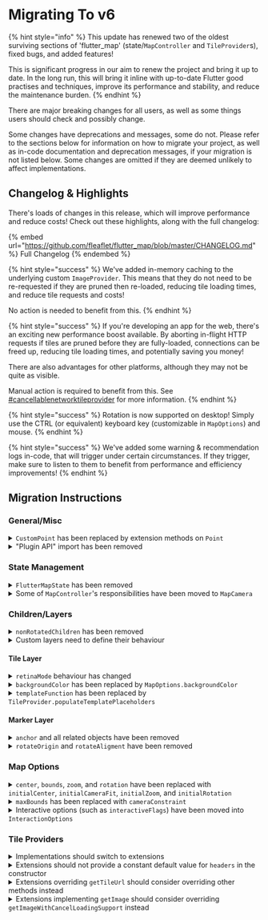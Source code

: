 # Migrating To v6

{% hint style="info" %}
This update has renewed two of the oldest surviving sections of 'flutter\_map' (state/`MapController` and `TileProvider`s), fixed bugs, and added features!

This is significant progress in our aim to renew the project and bring it up to date. In the long run, this will bring it inline with up-to-date Flutter good practises and techniques, improve its performance and stability, and reduce the maintenance burden.
{% endhint %}

There are major breaking changes for all users, as well as some things users should check and possibly change.

Some changes have deprecations and messages, some do not. Please refer to the sections below for information on how to migrate your project, as well as in-code documentation and deprecation messages, if your migration is not listed below. Some changes are omitted if they are deemed unlikely to affect implementations.

## Changelog & Highlights

There's loads of changes in this release, which will improve performance and reduce costs! Check out these highlights, along with the full changelog:

{% embed url="https://github.com/fleaflet/flutter_map/blob/master/CHANGELOG.md" %}
Full Changelog
{% endembed %}

{% hint style="success" %}
We've added in-memory caching to the underlying custom `ImageProvider`. This means that they do not need to be re-requested if they are pruned then re-loaded, reducing tile loading times, and reduce tile requests and costs!

No action is needed to benefit from this.
{% endhint %}

{% hint style="success" %}
If you're developing an app for the web, there's an exciting new performance boost available. By aborting in-flight HTTP requests if tiles are pruned before they are fully-loaded, connections can be freed up, reducing tile loading times, and potentially saving you money!

There are also advantages for other platforms, although they may not be quite as visible.

Manual action is required to benefit from this. See [#cancellablenetworktileprovider](../layers/tile-layer/tile-providers.md#cancellablenetworktileprovider "mention") for more information.
{% endhint %}

{% hint style="success" %}
Rotation is now supported on desktop! Simply use the CTRL (or equivalent) keyboard key (customizable in `MapOptions`) and mouse.
{% endhint %}

{% hint style="success" %}
We've added some warning & recommendation logs in-code, that will trigger under certain circumstances. If they trigger, make sure to listen to them to benefit from performance and efficiency improvements!
{% endhint %}

## Migration Instructions

### General/Misc

<details>

<summary><code>CustomPoint</code> has been replaced by extension methods on <code>Point</code></summary>

[Extension methods](https://dart.dev/language/extension-methods) are now used to add the required functionality to the standard 'dart:math' `Point` object.

To migrate, most cases should just need to replace all occurrences of `CustomPoint` with `Point`.

</details>

<details>

<summary>"Plugin API" import has been removed</summary>

This import path was getting increasingly useless and exposing increasingly less features compared to the standard import. It also covered the standard import in the auto-generated DartDoc documentation, as it exported it as well.

All features that need to be exposed are now exposed through the primary import, and the dedicated plugin import has been removed.

</details>

### State Management

<details>

<summary><code>FlutterMapState</code> has been removed</summary>

`FlutterMapState` previously represented all of the map's state. However, to improve the maintainability of this library's internals, and to improve performance, it has been removed and replaced with several 'aspects':

* `MapCamera.of`: for more information, see  [#some-of-mapcontrollers-responsibilities-have-been-moved-to-mapcamera](migrating-to-v6.md#some-of-mapcontrollers-responsibilities-have-been-moved-to-mapcamera "mention")
* `MapOptions.of`: use to access the ambient configured `MapOptions`
* (`MapController.of`): use to access the ambient `MapController`, even if one was not explicitly defined by the user

In most cases, migrating will entail replacing `FlutterMapState` with `MapCamera`, but another aspect may be required.

See [#2.-hooking-into-inherited-state](../plugins/making-a-plugin/creating-new-layers.md#2.-hooking-into-inherited-state "mention") and [programmatic-interaction](../usage/programmatic-interaction/ "mention") for more information.

</details>

<details>

<summary>Some of <code>MapController</code>'s responsibilities have been moved to <code>MapCamera</code></summary>

`MapController` now only controls the map's position/viewport/camera. The map's position is now described by `MapCamera`.

You should not read camera data directly from a `MapController`: these methods have been deprecated.

There are multiple possibilities for migration:

1. If inside the `FlutterMap` context, prefer using `MapCamera.of(context)`
2. Otherwise, use `MapController` in the same way, but use the `.camera` getter to retrieve the `MapCamera`.

See [programmatic-interaction](../usage/programmatic-interaction/ "mention") for more information.

</details>

### Children/Layers

<details>

<summary><code>nonRotatedChildren</code> has been removed</summary>

The approach to 'mobile' and 'static' layers has been changed. Mobile layers now wrap themselves in a `MobileLayerTransformer` which uses the inherited state, instead of `FlutterMap` applying the affects directly to them. Static layers should now ensure they use `Align` and/or `SizedBox.expand`.

This has been done to simplify setup, and allow for placing static layers between mobile layers.

</details>

<details>

<summary>Custom layers need to define their behaviour</summary>

The way custom layers are defined has changed. Mobile/moving layers should now use `MobileLayerTransformer` at the top of their widget tree.

For more information, see [#1.-creating-a-layer-widget](../plugins/making-a-plugin/creating-new-layers.md#1.-creating-a-layer-widget "mention").

</details>

#### Tile Layer

<details>

<summary><code>retinaMode</code> behaviour has changed</summary>

Previously, the `retinaMode` property enabled/disabled the simulation of retina mode. To request retina tiles from the server, either the `{r}`placeholder or "@2x" string could be included in the `urlTemplate`.\
This behaviour was unclear, did not conform to the norms of other mapping packages, and meant the `{r}` placeholder was actually redundant.

Now, `retinaMode` also affects whether the `{r}` placeholder is filled in. If `true`, and `{r}` is present, then that will now be filled in to request retina tiles. If the placeholder is not present, only then will flutter\_map simulate retina mode.

Additionally, it is now recommended to use the `RetinaMode.isHighDensity` method to check whether `retinaMode` should be enabled.

For more information, see [#retina-mode](../layers/tile-layer/#retina-mode "mention").

</details>

<details>

<summary><code>backgroundColor</code> has been replaced by <code>MapOptions.backgroundColor</code></summary>

This will simplify the developer experience when using multiple overlaid `TileLayer`s, as `Colors.transparent` will no longer need to be specified. There is no reason that multiple `TileLayer`s would each need to have a different (non-transparent) background colors, as the layers beneath would be invisible and therefore pointless.

Therefore, `TileLayer`s now have transparent backgrounds, and the new `MapOptions.backgroundColor` property sets the background color of the entire map.

To migrate, move any background colour specified on the bottom-most `TileLayer` to `MapOptions`.

</details>

<details>

<summary><code>templateFunction</code> has been replaced by <code>TileProvider.populateTemplatePlaceholders</code></summary>

`TileProvider.templateFunction` has been deprecated. It is now preferrable to create a custom `TileProvider` extension, and override the `populateTemplatePlaceholders` method. This has been done to reduce the scope of `TileLayer`.

To migrate, see [creating-new-tile-providers.md](../plugins/making-a-plugin/creating-new-tile-providers.md "mention").

</details>

#### Marker Layer

<details>

<summary><code>anchor</code> and all related objects have been removed</summary>

In order to simplify `Marker`s, the `anchor` property and `AnchorPos`/`Anchor` objects have been removed without replacement.

Marker alignment is now performed with the standard `Alignment` object through the `alignment` argument.

Due to the previously named `anchor` being confusingly (and perhaps incorrectly) named, migration without behaviour change is possible just by taking the `Alignment` from inside any `AnchorPos` and passing it directly to `alignment`.

</details>

<details>

<summary><code>rotateOrigin</code> and <code>rotateAligment</code> have been removed</summary>

These properties on `Marker` have been removed as it is not apparent what any valid use-case could be, and removing them helped simplify the internals significantly.

If these are currently used, try changing `alignment`, and if that does not give the desired results, use a `Transform` widget yourself.

</details>

### Map Options

<details>

<summary><code>center</code>, <code>bounds</code>, <code>zoom</code>, and <code>rotation</code> have been replaced with <code>initialCenter</code>, <code>initialCameraFit</code>, <code>initialZoom</code>, and <code>initialRotation</code></summary>

These have been renamed for clarity, as well as to better fit the change into using a documented 'camera' and increasing customizability.

To migrate, rename the properties, and also check the in-code documentation and new objects for information.

</details>

<details>

<summary><code>maxBounds</code> has been replaced with <code>cameraConstraint</code></summary>

This is part of to better fit the change into using a documented 'camera' and increasing customizability.

To migrate, rename the properties, and also check the in-code documentation and new objects for information.

</details>

<details>

<summary>Interactive options (such as <code>interactiveFlags</code>) have been moved into <code>InteractionOptions</code></summary>

This has been done to improve readability and seperation of responsibilities.

For more information, see [interaction-options.md](../usage/options/interaction-options.md "mention").

</details>

### Tile Providers

<details>

<summary>Implementations should switch to extensions</summary>

It is not recommended to implement `TileProvider`, as there are now two methods of which only one should be implemented (`getImage` & `getImageWithCancelLoadingSupport`), as well as other members that should not usually be overridden.

To migrate, use `extends` instead of `implements`.

_Further panes will refer to implementations that use `extends` as 'extensions' for clarity, not to be confused with extension methods._

</details>

<details>

<summary>Extensions should not provide a constant default value for <code>headers</code> in the constructor</summary>

`TileLayer` behaviour has been modified so that the 'User-Agent' header can be set without copying all user-specified `headers`. It is now inserted into the `Map`, so it must be immutable/non-constant.

Note that the `headers` property is also now `final`.

To migrate, remove the default value for `super.headers`: it is not necessary.

</details>

<details>

<summary>Extensions overriding <code>getTileUrl</code> should consider overriding other methods instead</summary>

The logic previously handled by `getTileUrl`, `invertY`, and `getSubdomain` has been refactored into `generateReplacementMap`, `populateTemplatePlaceholders`, and `getTileUrl`.

To migrate, consider overriding another of those methods, if it is more suitable. This will reduce the amount of code duplicated in your library from flutter\_map's implementation.

</details>

<details>

<summary>Extensions implementing <code>getImage</code> should consider overriding <code>getImageWithCancelLoadingSupport</code> instead </summary>

The framework necessary to support tile providers that can abort in-flight HTTP requests and other processing is now available. For more information about the advantages of cancelling unnecessary tile requests when they are pruned before being fully loaded, see [#cancellablenetworktileprovider](../layers/tile-layer/tile-providers.md#cancellablenetworktileprovider "mention").

If it is not possible to cancel the loading of a tile, or there is no advantage gained by doing so, you can ignore this.

To migrate, override `supportsCancelLoading` to `true`, implement `getImageWithCancelLoadingSupport` as appropriate, and remove the implementation of `getImage`.

</details>
